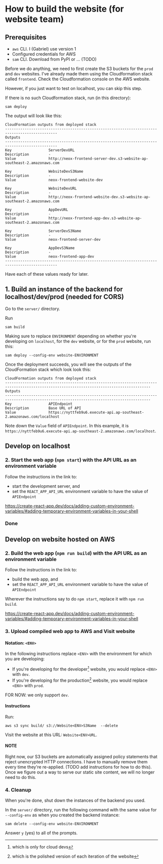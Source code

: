 # How to build the website (for website team)

## Prerequisites

- `aws` CLI.  I (Gabriel) use version 1
- Configured credentials for AWS
- `sam` CLI.  Download from PyPI or ... (TODO)

Before we do anything, we need to first create the S3 buckets for the
`prod` and `dev` websites.  I've already made them using the
Cloudformation stack called `frontend`.  Check the Cloudformation
console on the AWS website.

However, if you just want to test on localhost, you can skip this step.

If there is no such Cloudformation stack, run (in this directory):

``` shell
sam deploy
```

The output will look like this:

```
CloudFormation outputs from deployed stack
----------------------------------------------------------------------------------------------
Outputs
----------------------------------------------------------------------------------------------
Key                 ServerDevURL
Description         -
Value               http://neox-frontend-server-dev.s3-website-ap-southeast-2.amazonaws.com

Key                 WebsiteDevS3Name
Description         -
Value               neox-frontend-website-dev

Key                 WebsiteDevURL
Description         -
Value               http://neox-frontend-website-dev.s3-website-ap-southeast-2.amazonaws.com

Key                 AppDevURL
Description         -
Value               http://neox-frontend-app-dev.s3-website-ap-southeast-2.amazonaws.com

Key                 ServerDevS3Name
Description         -
Value               neox-frontend-server-dev

Key                 AppDevS3Name
Description         -
Value               neox-frontend-app-dev
----------------------------------------------------------------------------------------------
```

Have each of these values ready for later.

## 1. Build an instance of the backend for localhost/dev/prod (needed for CORS)

Go to the `server/` directory.

Run

``` shell
sam build
```

Making sure to replace `ENVIRONMENT` depending on whether you're
developing on `localhost`, for the `dev` website, or for the `prod`
website, run this:

```
sam deploy --config-env website-ENVIRONMENT
```

Once the deployment succeeds, you will see the outputs of the
CloudFormation stack which look look this:

```
CloudFormation outputs from deployed stack
-----------------------------------------------------------------------------------------------------------------------------------------
Outputs
-----------------------------------------------------------------------------------------------------------------------------------------
Key                 APIEndpoint
Description         Base URL of API
Value               https://nyttfeb9u6.execute-api.ap-southeast-2.amazonaws.com/localhost
```

Note down the `Value` field of `APIEndpoint`.  In this example, it is
`https://nyttfeb9u6.execute-api.ap-southeast-2.amazonaws.com/localhost`.

## Develop on localhost

### 2. Start the web app (`npm start`) with the API URL as an environment variable

Follow the instructions in the link to:

- start the development server, and
- set the `REACT_APP_API_URL` environment variable to have the value of `APIEndpoint`

<https://create-react-app.dev/docs/adding-custom-environment-variables/#adding-temporary-environment-variables-in-your-shell>

### Done

## Develop on website hosted on AWS

### 2. Build the web app (`npm run build`) with the API URL as an environment variable

Follow the instructions in the link to:

- build the web app, and
- set the `REACT_APP_API_URL` environment variable to have the value of `APIEndpoint`

Wherever the instructions say to do `npm start`, replace it with `npm run build`.

<https://create-react-app.dev/docs/adding-custom-environment-variables/#adding-temporary-environment-variables-in-your-shell>

### 3. Upload compiled web app to AWS and Visit website

#### Notation: `<ENV>`

In the following instructions replace `<ENV>` with the environment for
which you are developing:

- If you're developing for the developer[^1] website, you would
  replace `<ENV>` with `dev`.
- If you're developing for the production[^2] website, you would
  replace `<ENV>` with `prod`.

FOR NOW: we only support `dev`.

#### Instructions

Run:

``` shell
aws s3 sync build/ s3://Website<ENV>S3Name  --delete
```

Visit the website at this URL: `Website<ENV>URL`.

#### NOTE

Right now, our S3 buckets are automatically assigned policy statements
that reject unencrypted HTTP connections.  I have to manually remove
them every time they're re-applied.  (TODO add instructions for how to
do this).  Once we figure out a way to serve our static site content,
we will no longer need to do this.

### 4. Cleanup

When you're done, shut down the instances of the backend you used.

In the `server/` directory, run the following command with the same
value for `--config-env` as when you created the backend instance:

``` shell
sam delete --config-env website-ENVIRONMENT
```

Answer `y` (yes) to all of the prompts.

[^1]: which is only for cloud devs

[^2]: which is the polished version of each iteration of the website
